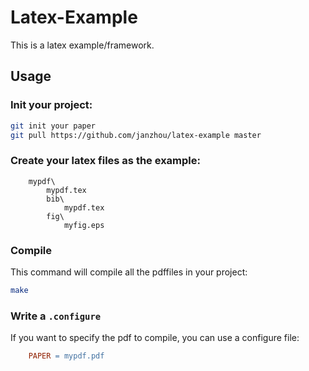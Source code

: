 # Latex-Example

This is a latex example/framework.

## Usage

### Init your project:

```bash
git init your paper
git pull https://github.com/janzhou/latex-example master
```

### Create your latex files as the example:

```
    mypdf\
        mypdf.tex
        bib\
            mypdf.tex
        fig\
            myfig.eps
```

### Compile

This command will compile all the pdffiles in your project:

```bash
make
```

### Write a ``.configure``

If you want to specify the pdf to compile, you can use a configure file:

```makefile
    PAPER = mypdf.pdf
```
